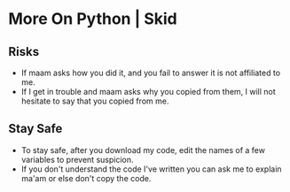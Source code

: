 # More On Python | Skid

## Risks
- If maam asks how you did it, and you fail to answer it is not affiliated to me.
- If I get in trouble and maam asks why you copied from them, I will not hesitate to say that you copied from me.

## Stay Safe
- To stay safe, after you download my code, edit the names of a few variables to prevent suspicion.
- If you don't understand the code I've written you can ask me to explain ma'am or else don't copy the code.
